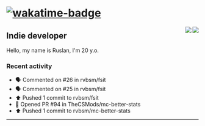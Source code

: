 # [![wakatime-badge]][wakatime-profile]

<img align="right" src="https://github-readme-stats.vercel.app/api?username=rvbsm&show_icons=true&count_private=true&include_all_commits=true&theme=dark"/>
<img align="right" src="https://github-profile-trophy.vercel.app/?username=rvbsm&theme=darkhub&margin-w=9&column=4&title=Commits,Issues,PullRequest,Stars"/>

## Indie developer

Hello, my name is Ruslan, I'm 20 y.o.

### Recent activity

* 🗣 Commented on #26 in rvbsm/fsit
* 🗣 Commented on #25 in rvbsm/fsit
* ⬆️ Pushed 1 commit to rvbsm/fsit
* 💪 Opened PR #94 in TheCSMods/mc-better-stats
* ⬆️ Pushed 1 commit to rvbsm/mc-better-stats

---

<!-- variables -->
[wakatime-badge]: https://wakatime.com/badge/user/ca55f4a1-d151-444b-806b-5cd1ffecec4a.svg
[wakatime-profile]: http://wakatime.com/@rvbsm
